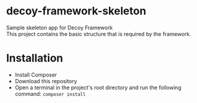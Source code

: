 # decoy-framework-skeleton
Sample skeleton app for Decoy Framework   
This project contains the basic structure that is required by the framework.   

# Installation
- Install Composer  
- Download this repository  
- Open a terminal in the project's root directory and run the following command:  ```composer install```
